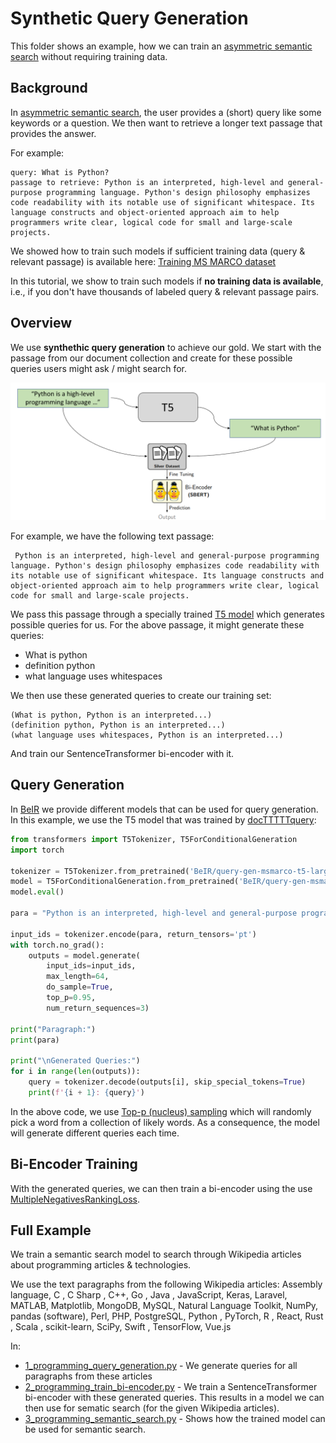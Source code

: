 # Synthetic Query Generation
This folder shows an example, how we can train an [asymmetric semantic search](../../applications/semantic-search/) without requiring training data.

## Background
In [asymmetric semantic search](../../applications/semantic-search/), the user provides a (short) query like some keywords or a question. We then want to retrieve a longer text passage that provides the answer.

For example:
```
query: What is Python?
passage to retrieve: Python is an interpreted, high-level and general-purpose programming language. Python's design philosophy emphasizes code readability with its notable use of significant whitespace. Its language constructs and object-oriented approach aim to help programmers write clear, logical code for small and large-scale projects.
```

We showed how to train such models if sufficient training data (query & relevant passage) is available here: [Training MS MARCO dataset](../../training/ms_marco) 

In this tutorial, we show to train such models if  **no training data is available**, i.e., if you don't have thousands of labeled query & relevant passage pairs.

## Overview

We use **synthethic query generation** to achieve our gold. We start with the passage from our document collection and create for these possible queries users might ask / might search for.

![Query Generation](https://raw.githubusercontent.com/UKPLab/sentence-transformers/master/docs/img/query-generation.png)


For example, we have the following text passage:
```
 Python is an interpreted, high-level and general-purpose programming language. Python's design philosophy emphasizes code readability with its notable use of significant whitespace. Its language constructs and object-oriented approach aim to help programmers write clear, logical code for small and large-scale projects.
```

We pass this passage through a specially trained [T5 model](https://arxiv.org/abs/1910.10683) which generates possible queries for us. For the above passage, it might generate these queries:
- What is python
- definition python
- what language uses whitespaces


We then use these generated queries to create our training set:
```
(What is python, Python is an interpreted...)
(definition python, Python is an interpreted...)
(what language uses whitespaces, Python is an interpreted...)
````

And train our SentenceTransformer bi-encoder with it.

## Query Generation

In [BeIR](https://huggingface.co/BeIR) we provide different models that can be used for query generation. In this example, we use the T5 model that was trained by [docTTTTTquery](https://github.com/castorini/docTTTTTquery):

```python
from transformers import T5Tokenizer, T5ForConditionalGeneration
import torch

tokenizer = T5Tokenizer.from_pretrained('BeIR/query-gen-msmarco-t5-large-v1')
model = T5ForConditionalGeneration.from_pretrained('BeIR/query-gen-msmarco-t5-large-v1')
model.eval()

para = "Python is an interpreted, high-level and general-purpose programming language. Python's design philosophy emphasizes code readability with its notable use of significant whitespace. Its language constructs and object-oriented approach aim to help programmers write clear, logical code for small and large-scale projects."

input_ids = tokenizer.encode(para, return_tensors='pt')
with torch.no_grad():
    outputs = model.generate(
        input_ids=input_ids,
        max_length=64,
        do_sample=True,
        top_p=0.95,
        num_return_sequences=3)

print("Paragraph:")
print(para)

print("\nGenerated Queries:")
for i in range(len(outputs)):
    query = tokenizer.decode(outputs[i], skip_special_tokens=True)
    print(f'{i + 1}: {query}')
```

In the above code, we use [Top-p (nucleus) sampling](https://huggingface.co/blog/how-to-generate) which will randomly pick a word from a collection of likely words. As a consequence, the model will generate different queries each time.


## Bi-Encoder Training

With the generated queries, we can then train a bi-encoder using the use [MultipleNegativesRankingLoss](https://www.sbert.net/docs/package_reference/losses.html#multiplenegativesrankingloss).
 
 ## Full Example
We train a semantic search model to search through Wikipedia
articles about programming articles & technologies. 

We use the text paragraphs from the following Wikipedia articles:
Assembly language, C , C Sharp , C++, Go , Java , JavaScript, Keras, Laravel, MATLAB, Matplotlib, MongoDB, MySQL, Natural Language Toolkit, NumPy, pandas (software), Perl, PHP, PostgreSQL, Python , PyTorch, R , React, Rust , Scala , scikit-learn, SciPy, Swift , TensorFlow, Vue.js

In:
- [1_programming_query_generation.py](1_programming_query_generation.py) - We generate queries for all paragraphs from these articles
- [2_programming_train_bi-encoder.py](2_programming_train_bi-encoder.py) - We train a SentenceTransformer bi-encoder with these generated queries. This results in a model we can then use for sematic search (for the given Wikipedia articles).
- [3_programming_semantic_search.py](3_programming_semantic_search.py) - Shows how the trained model can be used for semantic search.